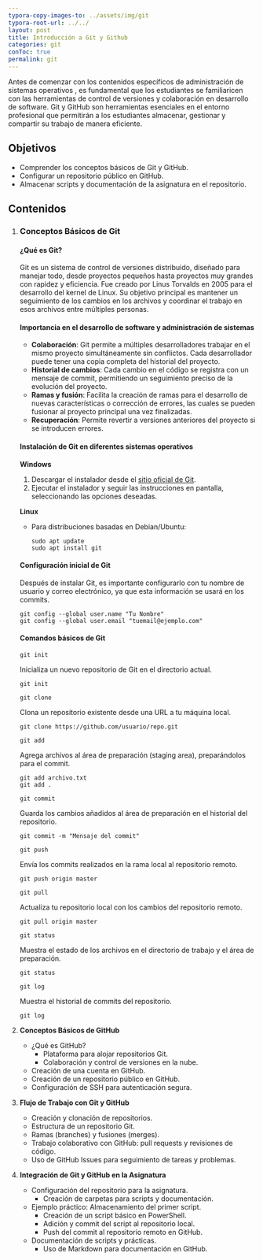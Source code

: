 ```yaml
---
typora-copy-images-to: ../assets/img/git
typora-root-url: ../../
layout: post
title: Introducción a Git y Github
categories: git
conToc: true
permalink: git
---
```


Antes de comenzar con los contenidos específicos de administración de sistemas operativos , es fundamental que los estudiantes se familiaricen con las herramientas de control de versiones y colaboración en desarrollo de software. Git y GitHub son herramientas esenciales en el entorno profesional que permitirán a los estudiantes almacenar, gestionar y compartir su trabajo de manera eficiente.

## Objetivos

- Comprender los conceptos básicos de Git y GitHub.
- Configurar un repositorio público en GitHub.
- Almacenar scripts y documentación de la asignatura en el repositorio.

## Contenidos

1. ### **Conceptos Básicos de Git**

   #### ¿Qué es Git?

   Git es un sistema de control de versiones distribuido, diseñado para manejar todo, desde proyectos pequeños hasta proyectos muy grandes con rapidez y eficiencia. Fue creado por Linus Torvalds en 2005 para el desarrollo del kernel de Linux. Su objetivo principal es mantener un seguimiento de los cambios en los archivos y coordinar el trabajo en esos archivos entre múltiples personas.

   #### Importancia en el desarrollo de software y administración de sistemas

   - **Colaboración**: Git permite a múltiples desarrolladores trabajar en el mismo proyecto simultáneamente sin conflictos. Cada desarrollador puede tener una copia completa del historial del proyecto.
   - **Historial de cambios**: Cada cambio en el código se registra con un mensaje de commit, permitiendo un seguimiento preciso de la evolución del proyecto.
   - **Ramas y fusión**: Facilita la creación de ramas para el desarrollo de nuevas características o corrección de errores, las cuales se pueden fusionar al proyecto principal una vez finalizadas.
   - **Recuperación**: Permite revertir a versiones anteriores del proyecto si se introducen errores.

   #### Instalación de Git en diferentes sistemas operativos

   **Windows**

   1. Descargar el instalador desde el [sitio oficial de Git](https://git-scm.com/).
   2. Ejecutar el instalador y seguir las instrucciones en pantalla, seleccionando las opciones deseadas.

   **Linux**

   - Para distribuciones basadas en Debian/Ubuntu:

     ```shell
     sudo apt update
     sudo apt install git
     ```

     

   #### Configuración inicial de Git

   Después de instalar Git, es importante configurarlo con tu nombre de usuario y correo electrónico, ya que esta información se usará en los commits.

   ```shell
   git config --global user.name "Tu Nombre"
   git config --global user.email "tuemail@ejemplo.com"
   ```

   

   #### Comandos básicos de Git

   `git init`

   Inicializa un nuevo repositorio de Git en el directorio actual.

   ```shell
   git init
   ```

   `git clone`

   Clona un repositorio existente desde una URL a tu máquina local.

   ```shell
   git clone https://github.com/usuario/repo.git
   ```

   `git add`

   Agrega archivos al área de preparación (staging area), preparándolos para el commit.

   ```shell
   git add archivo.txt
   git add .
   ```

   `git commit`

   Guarda los cambios añadidos al área de preparación en el historial del repositorio.

   ```shell
   git commit -m "Mensaje del commit"
   ```

   `git push`

   Envía los commits realizados en la rama local al repositorio remoto.

   ```shell
   git push origin master
   ```

   `git pull`

   Actualiza tu repositorio local con los cambios del repositorio remoto.

   ```shell
   git pull origin master
   ```

   `git status`

   Muestra el estado de los archivos en el directorio de trabajo y el área de preparación.

   ```shell
   git status
   ```

   `git log`

   Muestra el historial de commits del repositorio.

   ```shell
   git log
   ```

   

2. **Conceptos Básicos de GitHub**

   - ¿Qué es GitHub?
     - Plataforma para alojar repositorios Git.
     - Colaboración y control de versiones en la nube.
   - Creación de una cuenta en GitHub.
   - Creación de un repositorio público en GitHub.
   - Configuración de SSH para autenticación segura.

3. **Flujo de Trabajo con Git y GitHub**
   - Creación y clonación de repositorios.
   - Estructura de un repositorio Git.
   - Ramas (branches) y fusiones (merges).
   - Trabajo colaborativo con GitHub: pull requests y revisiones de código.
   - Uso de GitHub Issues para seguimiento de tareas y problemas.

4. **Integración de Git y GitHub en la Asignatura**
   - Configuración del repositorio para la asignatura.
     - Creación de carpetas para scripts y documentación.
   - Ejemplo práctico: Almacenamiento del primer script.
     - Creación de un script básico en PowerShell.
     - Adición y commit del script al repositorio local.
     - Push del commit al repositorio remoto en GitHub.
   - Documentación de scripts y prácticas.
     - Uso de Markdown para documentación en GitHub.